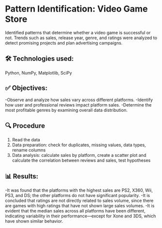 
# Pattern Identification: Video Game Store
Identified patterns that determine whether a video game is successful or not. Trends such as sales, release year, genre, and ratings were analyzed to detect promising projects and plan advertising campaigns.

## 🛠️ Technologies used:
Python, NumPy, Matplotlib, SciPy

## ✅ Objectives:

-Observe and analyze how sales vary across different platforms.
-Identify how user and professional reviews impact platform sales.
-Determine the most profitable genres by examining overall data distribution.

## 🔍 Procedure
1. Read the data
2. Data preparation: check for duplicates, missing values, data types, rename columns
3. Data analysis: calculate sales by platform, create a scatter plot and calculate the correlation between reviews and sales, test hypotheses


## 📊 Results:

-It was found that the platforms with the highest sales are PS2, X360, Wii, PS3, and DS; the other platforms do not have significant popularity.
-It is concluded that ratings are not directly related to sales volume, since there are games with high ratings that have not shown large sales volumes.
-It is evident that the median sales across all platforms have been different, indicating variability in their performance—except for Xone and 3DS, which have shown similar behavior.
